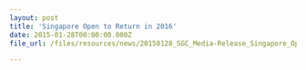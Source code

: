 ```yaml
---
layout: post
title: 'Singapore Open to Return in 2016'
date: 2015-01-28T00:00:00.000Z
file_url: /files/resources/news/20150128_SGC_Media-Release_Singapore_Open_to_Return_in_2016.pdf

---
```


